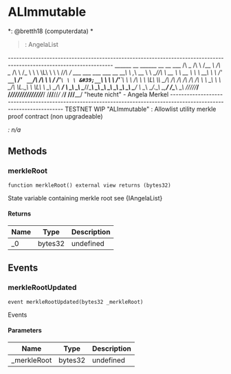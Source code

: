 # ALImmutable

*:   @bretth18 (computerdata) *

> :   AngelaList

-------------------------------------------------------------------------------------------------------------------- ______  __     ______                                   __             __       ___ /\  _  \/\ \   /\__  _\                                 /\ \__         /\ \     /\_ \ \ \ \L\ \ \ \  \/_/\ \/     ___ ___     ___ ___   __  __\ \ ,_\    __  \ \ \____\//\ \      __ \ \  __ \ \ \  __\ \ \   /&#39; __` __`\ /&#39; __` __`\/\ \/\ \\ \ \/  /&#39;__`\ \ \ &#39;__`\ \ \ \   /&#39;__`\ \ \ \/\ \ \ \L\ \\_\ \__/\ \/\ \/\ \/\ \/\ \/\ \ \ \_\ \\ \ \_/\ \L\.\_\ \ \L\ \ \_\ \_/\  __/ \ \_\ \_\ \____//\_____\ \_\ \_\ \_\ \_\ \_\ \_\ \____/ \ \__\ \__/.\_\\ \_,__/ /\____\ \____\ \/_/\/_/\/___/ \/_____/\/_/\/_/\/_/\/_/\/_/\/_/\/___/   \/__/\/__/\/_/ \/___/  \/____/\/____/ &quot;heute nicht&quot; - Angela Merkel                                                                                                                                                                                                                                                                                                                                                                                                                                        ---------------------------------------------------------------------------------------------------------------------                                                                                                                                                                                                                                                                                                                            TESTNET WIP &quot;ALImmutable&quot;               :   Allowlist utility merkle proof contract (non upgradeable)

*:   n/a*

## Methods

### merkleRoot

```solidity
function merkleRoot() external view returns (bytes32)
```

State variable containing merkle root see {IAngelaList}




#### Returns

| Name | Type | Description |
|---|---|---|
| _0 | bytes32 | undefined



## Events

### merkleRootUpdated

```solidity
event merkleRootUpdated(bytes32 _merkleRoot)
```

Events



#### Parameters

| Name | Type | Description |
|---|---|---|
| _merkleRoot  | bytes32 | undefined |



